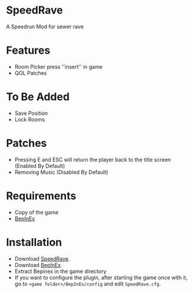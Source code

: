 # SpeedRave
 A Speedrun Mod for sewer rave

# Features
 * Room Picker press ''insert'' in game
 * QOL Patches
 # To Be Added
  * Save Position
  * Lock Rooms

 # Patches
  * Pressing E and ESC will return the player back to the title screen (Enabled By Default)
  * Removing Music (Disabled By Default)

# Requirements
* Copy of the game
* [BepInEx](https://github.com/BepInEx/BepInEx/releases/)

# Installation
* Download [SpeedRave](https://github.com/CodeNameMeteor/SpeedRave/releases).
* Download [BepInEx](https://github.com/BepInEx/BepInEx/releases/).
* Extract Bepinex in the game directory
* If you want to configure the plugin, after starting the game once with it, go to ``<game folder>/BepInEx/config`` and edit ``SpeedRave.cfg``.
